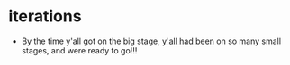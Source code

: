 # iterations

- By the time y'all got on the big stage, [y'all had been](https://www.youtube.com/watch?v=EYOG75-kxUg) on so many small stages, and were ready to go!!!
